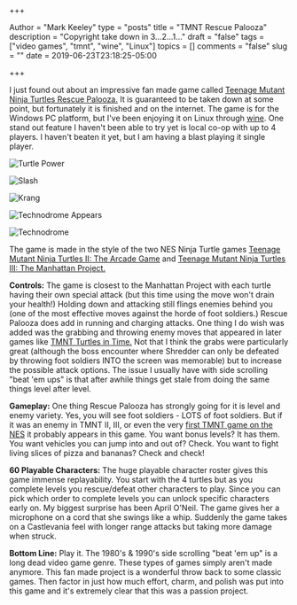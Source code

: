 +++

Author = "Mark Keeley"
type = "posts"
title = "TMNT Rescue Palooza"
description = "Copyright take down in 3...2...1..."
draft = "false"
tags = ["video games", "tmnt", "wine", "Linux"]
topics = []
comments = "false"
slug = ""
date = 2019-06-23T23:18:25-05:00

+++

I just found out about an impressive fan made game called [Teenage Mutant Ninja Turtles Rescue Palooza.](https://www.merso-x.com/teenage-mutant-ninja-turtles-rescue) It is guaranteed to be taken down at some point, but fortunately it is finished and on the internet. The game is for the Windows PC platform, but I've been enjoying it on Linux through [wine](https://www.winehq.org/). One stand out feature I haven't been able to try yet is local co-op with up to 4 players. I haven't beaten it yet, but I am having a blast playing it single player.

![Turtle Power](/media/img/TMNT_RP_1_0_8-0012.png "Turtle Power")

<!--more-->

![Slash](/media/img/TMNT_RP_1_0_8-0004.png "Go get them Slash!")

![Krang](/media/img/TMNT_RP_1_0_8-0014.png "First Krang fight")

![Technodrome Appears](/media/img/TMNT_RP_1_0_8-0016.png "Technodrome appears")

![Technodrome](/media/img/TMNT_RP_1_0_8-0017.png "Technodrome in full splendor")

The game is made in the style of the two NES Ninja Turtle games [Teenage Mutant Ninja Turtles II: The Arcade Game](https://infogalactic.com/info/Teenage_Mutant_Ninja_Turtles_(arcade_game)) and [Teenage Mutant Ninja Turtles III: The Manhattan Project.](https://infogalactic.com/info/Teenage_Mutant_Ninja_Turtles_III:_The_Manhattan_Project)

**Controls:** The game is closest to the Manhattan Project with each turtle having their own special attack (but this time using the move won't drain your health!) Holding down and attacking still flings enemies behind you (one of the most effective moves against the horde of foot soldiers.) Rescue Palooza does add in running and charging attacks. One thing I do wish was added was the grabbing and throwing enemy moves that appeared in later games like [TMNT Turtles in Time.](https://infogalactic.com/info/Teenage_Mutant_Ninja_Turtles:_Turtles_in_Time) Not that I think the grabs were particularly great (although the boss encounter where Shredder can only be defeated by throwing foot soldiers INTO the screen was memorable) but to increase the possible attack options. The issue I usually have with side scrolling "beat 'em ups" is that after awhile things get stale from doing the same things level after level.

**Gameplay:** One thing Rescue Palooza has strongly going for it is level and enemy variety. Yes, you will see foot soldiers - LOTS of foot soldiers. But if it was an enemy in TMNT II, III, or even the very [first TMNT game on the NES](https://infogalactic.com/info/Teenage_Mutant_Ninja_Turtles_(NES_video_game)) it probably appears in this game. You want bonus levels? It has them. You want vehicles you can jump into and out of? Check. You want to fight living slices of pizza and bananas? Check and check!

**60 Playable Characters:** The huge playable character roster gives this game immense replayability. You start with the 4 turtles but as you complete levels you rescue/defeat other characters to play. Since you can pick which order to complete levels you can unlock specific characters early on. My biggest surprise has been April O'Neil. The game gives her a microphone on a cord that she swings like a whip. Suddenly the game takes on a Castlevania feel with longer range attacks but taking more damage when struck.

**Bottom Line:** Play it. The 1980's & 1990's side scrolling "beat 'em up" is a long dead video game genre. These types of games simply aren't made anymore. This fan made project is a wonderful throw back to some classic games. Then factor in just how much effort, charm, and polish was put into this game and it's extremely clear that this was a passion project.
